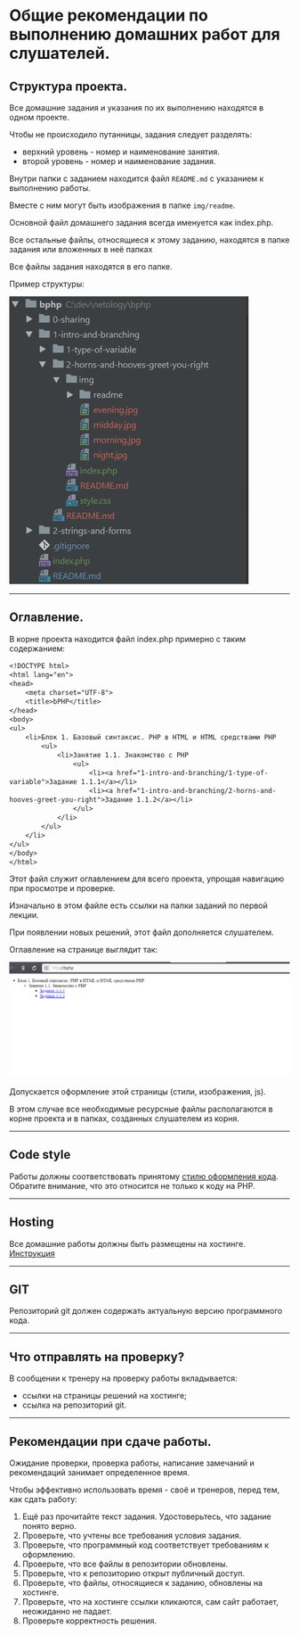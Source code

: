 # Общие рекомендации по выполнению домашних работ для слушателей.

## Структура проекта.
Все домашние задания и указания по их выполнению находятся в одном проекте.

Чтобы не происходило путанницы, задания следует разделять:
- верхний уровень - номер и наименование занятия.
- второй уровень - номер и наименование задания.

Внутри папки с заданием находится файл `README.md` с указанием к выполнению работы.

Вместе с ним могут быть изображения в папке `img/readme`.

Основной файл домашнего задания всегда именуется как index.php.

Все остальные файлы, относящиеся к этому заданию, находятся в папке задания или вложенных в неё папках

Все файлы задания находятся в его папке.

Пример структуры:

![](img/readme/1.png)

---

## Оглавление.
В корне проекта находится файл index.php примерно с таким содержанием:
```php=
<!DOCTYPE html>
<html lang="en">
<head>
    <meta charset="UTF-8">
    <title>bPHP</title>
</head>
<body>
<ul>
    <li>Блок 1. Базовый синтаксис. PHP в HTML и HTML средствами PHP
        <ul>
            <li>Занятие 1.1. Знакомство с PHP
                <ul>
                    <li><a href="1-intro-and-branching/1-type-of-variable">Задание 1.1.1</a></li>
                    <li><a href="1-intro-and-branching/2-horns-and-hooves-greet-you-right">Задание 1.1.2</a></li>
                </ul>
            </li>
        </ul>
    </li>
</ul>
</body>
</html>
```

Этот файл служит оглавлением для всего проекта, упрощая навигацию при просмотре и проверке.

Изначально в этом файле есть ссылки на папки заданий по первой лекции.

При появлении новых решений, этот файл дополняется слушателем.

Оглавление на странице выглядит так:

![](img/readme/2.png)

Допускается оформление этой страницы (стили, изображения, js). 

В этом случае все необходимые ресурсные файлы располагаются в корне проекта и в папках, 
созданных слушателем из корня.

---

## Code style
Работы должны соответствовать принятому [стилю оформления кода](https://github.com/netology-code/codestyle).
Обратите внимание, что это относится не только к коду на PHP.

---

## Hosting
Все домашние работы должны быть размещены на хостинге.
[Инструкция](hosting)

---

## GIT
Репозиторий git должен содержать актуальную версию программного кода.

---

## Что отправлять на проверку?
В сообщении к тренеру на проверку работы вкладывается:
* ссылки на страницы решений на хостинге;
* ссылка на репозиторий git.

---

## Рекомендации при сдаче работы. 

Ожидание проверки, проверка работы, написание замечаний и рекомендаций занимает определенное время.

Чтобы эффективно использовать время - своё и тренеров, перед тем, как сдать работу:
1. Ещё раз прочитайте текст задания. Удостоверьтесь, что задание понято верно.
2. Проверьте, что учтены все требования условия задания.
3. Проверьте, что программный код соответствует требованиям к оформлению.
4. Проверьте, что все файлы в репозитории обновлены.
5. Проверьте, что к репозиторию открыт публичный доступ.
6. Проверьте, что файлы, относящиеся к заданию, обновлены на хостинге. 
7. Проверьте, что на хостинге ссылки кликаются, сам сайт работает, неожиданно не падает.
8. Проверьте корректность решения.